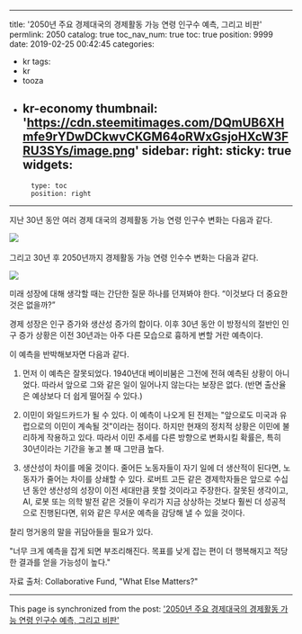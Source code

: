
---
title: '2050년 주요 경제대국의 경제활동 가능 연령 인구수 예측, 그리고 비판'
permlink: 2050
catalog: true
toc_nav_num: true
toc: true
position: 9999
date: 2019-02-25 00:42:45
categories:
- kr
tags:
- kr
- tooza
- kr-economy
thumbnail: 'https://cdn.steemitimages.com/DQmUB6XHmfe9rYDwDCkwvCKGM64oRWxGsjoHXcW3FRU3SYs/image.png'
sidebar:
    right:
        sticky: true
widgets:
    -
        type: toc
        position: right
---


지난 30년 동안 여러 경제 대국의 경제활동 가능 연령 인구수 변화는 다음과 같다.

![](https://cdn.steemitimages.com/DQmUB6XHmfe9rYDwDCkwvCKGM64oRWxGsjoHXcW3FRU3SYs/image.png)​

그리고 30년 후 2050년까지 경제활동 가능 연령 인수수 변화는 다음과 같다.

![](https://cdn.steemitimages.com/DQmQHfawzRWtWTvwqNc2xwz1n7mdxwWVriGmfX8DAkZXUnN/image.png) 

미래 성장에 대해 생각할 때는 간단한 질문 하나를 던져봐야 한다. “이것보다 더 중요한 것은 없을까?”

경제 성장은 인구 증가와 생산성 증가의 합이다. 이후 30년 동안 이 방정식의 절반인 인구 증가 상황은 이전 30년과는 아주 다른 모습으로 흉하게 변할 거란 예측이다.

 이 예측을 반박해보자면 다음과 같다.

1. 먼저 이 예측은 잘못되었다. 1940년대 베이비붐은 그전에 전혀 예측된 상황이 아니었다. 따라서 앞으로 그와 같은 일이 일어나지 않는다는 보장은 없다. (반면 출산율은 예상보다 더 쉽게 떨어질 수 있다.)

2. 이민이 와일드카드가 될 수 있다. 이 예측이 나오게 된 전제는 "앞으로도 미국과 유럽으로의 이민이 계속될 것"이라는 점이다. 하지만 현재의 정치적 상황은 이민에 불리하게 작용하고 있다. 따라서 이민 추세를 다른 방향으로 변화시킬 확률은, 특히 30년이라는 기간을 놓고 볼 때 그만큼 높다.

3. 생산성이 차이를 메울 것이다. 줄어든 노동자들이 자기 일에 더 생산적이 된다면, 노동자가 줄어는 차이를 상쇄할 수 있다. 로버트 고든 같은 경제학자들은 앞으로 수십 년 동안 생산성의 성장이 이전 세대만큼 못할 것이라고 주장한다. 잘못된 생각이고, AI, 로봇 또는 의학 발전 같은 것들이 우리가 지금 상상하는 것보다 훨씬 더 성공적으로 진행된다면, 위와 같은 무서운 예측을 감당해 낼 수 있을 것이다. 

 찰리 멍거옹의 말을 귀담아들을 필요가 있다. 

 "너무 크게 예측을 잡게 되면 부조리해진다. 목표를 낮게 잡는 편이 더 행복해지고 적당한 결과를 얻을 가능성이 높다."

 자료 출처: Collaborative Fund, "What Else Matters?"

- - -

This page is synchronized from the post: ['2050년 주요 경제대국의 경제활동 가능 연령 인구수 예측, 그리고 비판'](https://steemit.com/@pius.pius/2050)
